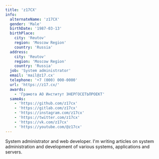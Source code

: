 ```yaml
---
title: 'z17CX'
info:
  alternateName: 'z17CX'
  gender: 'Male'
  birthDate: '1987-03-13'
  birthPlace:
    city: 'Reutov'
    region: 'Moscow Region'
    country: 'Russia'
  address:
    city: 'Reutov'
    region: 'Moscow Region'
    country: 'Russia'
  job: 'System administrator'
  email: 'mail@z17.cx'
  telephone: '+7 (000) 000-0000'
  url: 'https://z17.cx/'
  awards:
    - 'Грамота АО Институт ЭНЕРГОСЕТЬПРОЕКТ'
  sameAs:
    - 'https://github.com/z17cx'
    - 'https://gitlab.com/z17cx'
    - 'https://instagram.com/z17cx'
    - 'https://twitter.com/z17cx'
    - 'https://vk.com/z17cx'
    - 'https://youtube.com/@z17cx'
---
```


System administrator and web developer. I'm writing articles on system administration and development of various systems, applications and servers.
